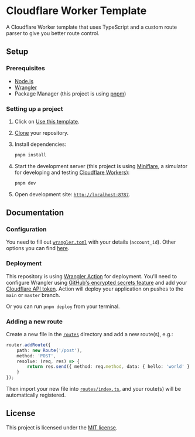 # Cloudflare Worker Template

A Cloudflare Worker template that uses TypeScript and a custom route parser to give you better route control.

## Setup

### Prerequisites

- [Node.js][node]
- [Wrangler][wrangler]
- Package Manager (this project is using [pnpm][pnpm])

### Setting up a project

1. Click on [Use this template][template].
2. [Clone][cloning-a-repo] your repository.
3. Install dependencies:

   ```bash
   pnpm install
   ```

4. Start the development server (this project is using [Miniflare][miniflare], a simulator for developing and testing [Cloudflare Workers][workers]):

   ```bash
   pnpm dev
   ```

5. Open development site: [`http://localhost:8787`](http://localhost:8787).

## Documentation

### Configuration

You need to fill out [`wrangler.toml`](wrangler.toml) with your details (`account_id`). Other options you can find [here][wrangler-configuration].

### Deployment

This repository is using [Wrangler Action](.github/workflows/deploy.yml) for deployment. You'll need to configure Wrangler using [GitHub's encrypted secrets feature][encrypted-secrets] and add your [Cloudflare API token][api-token]. Action will deploy your application on pushes to the `main` or `master` branch.

Or you can run `pnpm deploy` from your terminal.

### Adding a new route

Create a new file in the [`routes`](src/routes) directory and add a new route(s), e.g.:

```ts
router.addRoute({
	path: new Route('/post'),
	method: 'POST',
	resolve: (req, res) => {
		return res.send({ method: req.method, data: { hello: 'world' } });
	}
});
```

Then import your new file into [`routes/index.ts`](src/routes/index.ts), and your route(s) will be automatically registered.

## License

This project is licensed under the [MIT license](LICENSE).

[node]: https://nodejs.org
[wrangler]: https://developers.cloudflare.com/workers/cli-wrangler/install-update
[pnpm]: https://pnpm.io
[template]: https://github.com/screfy/cf-worker-tempate/generate
[cloning-a-repo]: https://help.github.com/en/articles/cloning-a-repository
[miniflare]: https://miniflare.dev
[workers]: https://workers.cloudflare.com
[wrangler-configuration]: https://developers.cloudflare.com/workers/cli-wrangler/configuration
[encrypted-secrets]: https://docs.github.com/en/actions/security-guides/encrypted-secrets#creating-encrypted-secrets-for-a-repository
[api-token]: https://developers.cloudflare.com/api/tokens/create
